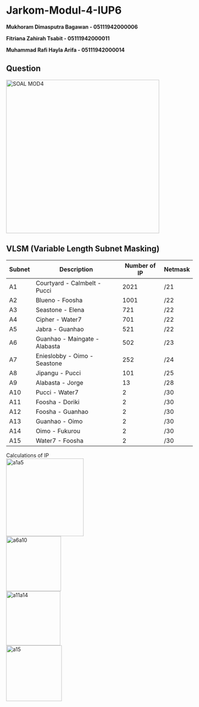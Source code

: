 # Jarkom-Modul-4-IUP6

**Mukhoram Dimasputra Bagawan - 05111942000006**

**Fitriana Zahirah Tsabit - 05111942000011**

**Muhammad Rafi Hayla Arifa - 05111942000014**

## Question

<img width="413" alt="SOAL MOD4" src="https://user-images.githubusercontent.com/74299958/143679169-f9e5738b-9ef9-4720-a3e4-928140c65a1c.png">


 ## VLSM (Variable Length Subnet Masking)
| Subnet | Description | Number of IP  | Netmask |
| ------------- | ------------- | ------------- | ------------- |
| A1  | Courtyard - Calmbelt - Pucci   | 2021  | /21  |
| A2  | Blueno - Foosha                | 1001  | /22  |
| A3  | Seastone - Elena               | 721  | /22  |
| A4  | Cipher - Water7                | 701  | /22  |
| A5  | Jabra - Guanhao                | 521  | /22  |
| A6  | Guanhao - Maingate - Alabasta  | 502  | /23  |
| A7  | Enieslobby - Oimo - Seastone   | 252  | /24  |
| A8  | Jipangu - Pucci                | 101  | /25  |
| A9  | Alabasta - Jorge               | 13  | /28  |
| A10 | Pucci - Water7                 | 2  | /30  |
| A11 | Foosha - Doriki                | 2  | /30  |
| A12 | Foosha - Guanhao               | 2  | /30  |
| A13 | Guanhao - Oimo                 | 2  | /30  |
| A14 | Oimo - Fukurou                 | 2  | /30  |
| A15 | Water7 - Foosha                | 2  | /30  |

Calculations of IP <br>
<img width="209" alt="a1a5" src="https://user-images.githubusercontent.com/74299958/143679337-34723f58-1d42-4c20-a3d2-3cc361cf9b7d.png"> <br>
<img width="148" alt="a6a10" src="https://user-images.githubusercontent.com/74299958/143679430-ced8e88c-51ff-4ffb-a2d2-df471ebe039c.png"> <br>
<img width="146" alt="a11a14" src="https://user-images.githubusercontent.com/74299958/143679436-d430e6b4-c309-4555-b228-71d839b062da.png"> <br>
<img width="150" alt="a15" src="https://user-images.githubusercontent.com/74299958/143679441-8b1362f0-a1fc-4c3b-90ba-f4902fac17ab.png"> <br>
